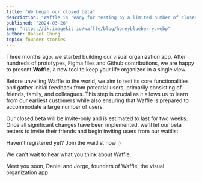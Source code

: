 ```yaml
---
title: "We began our closed beta"
description: "Waffle is ready for testing by a limited number of closed beta users."
published: "2024-03-26"
img: "https://ik.imagekit.io/waffle/blog/honeyblueberry.webp"
author: Daniel Chung
topic: founder stories
---
```


Three months ago, we started building our visual organization app. After hundreds of prototypes, Figma files and Github contributions, we are happy to present **Waffle**, a new tool to keep your life organized in a single view.

Before unveiling Waffle to the world, we aim to test its core functionalities and gather initial feedback from potential users, primarily consisting of friends, family, and colleagues. This step is crucial as it allows us to learn from our earliest customers while also ensuring that Waffle is prepared to accommodate a large number of users.

Our closed beta will be invite-only and is estimated to last for two weeks. Once all significant changes have been implemented, we'll let our beta testers to invite their friends and begin inviting users from our waitlist.

Haven't registered yet? Join the waitlist now :)

We can't wait to hear what you think about Waffle.

Meet you soon,
Daniel and Jorge, founders of Waffle, the visual organization app
